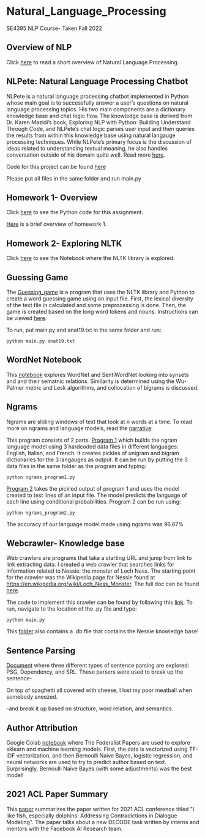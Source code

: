 # Natural_Language_Processing
SE4395 NLP Course- Taken Fall 2022

## Overview of NLP

Click [here](/Overviews/NLP_Overview.pdf) to read a short overview of Natural Language Processing. 


## NLPete: Natural Language Processing Chatbot

NLPete is a natural language processing chatbot implemented in Python whose main goal is to successfully answer a user’s questions
on natural language processing topics. His two main components are a dictionary knowledge base and chat logic flow. The knowledge 
base is derived from Dr. Karen Mazidi’s book, Exploring NLP with Python: Building Understand Through Code, and NLPete’s chat logic 
parses user input and then queries the results from within this knowledge base using natural langauge processing techniques. While 
NLPete’s primary focus is the discussion of ideas related to understanding textual meaning, he also handles conversation outside of 
his domain quite well.   Read more [here](chatbot/Chatbot_paper_Kingsley_Yu.pdf).
 
Code for this project can be found [here](/chatbot/NLPete/)

Please put all files in the same folder and run main.py

## Homework 1- Overview

Click [here](/Homework1/Homework1_KLK170230.py) to see the Python code for this assignment.

[Here](/Overviews/Homework1_overview.pdf) is a brief overview of homework 1.

## Homework 2- Exploring NLTK

Click [here](/Homework3/Assignment3_ExploringNLTK.pdf) to see the Notebook where the NLTK library is explored.


## Guessing Game

The [Guessing_game](/Guessing_game/main.py) is a program that uses the NLTK library and Python to create a word guessing 
game using an input file. First, the lexical diversity of the text file in calculated and some preprocessing is done.
Then, the game is created based on the long word tokens and nouns. Instructions can be viewed [here](/Guessing_game/instructions.pdf).
    
To run, put main.py and anat19.txt in the same folder and run: 
    
	python main.py anat19.txt   

## WordNet Notebook

This [notebook](/WordNet/WordNetNotebook.pdf) explores WordNet and SentiWordNet looking into synsets and and their sematnic relations.
Similarity is determined using the Wu-Palmer metric and Lesk algorithms, and collocation of bigrams is discussed.

## Ngrams

Ngrams are sliding windows of text that look at n words at a time. To read more on ngrams and language models, read the [narrative](/Ngrams/Ngrams_narrative.pdf).
     
This program consists of 2 parts. [Program 1](/Ngrams/ngrams_program1.py) which builds the ngram language model using 3 hardcoded data files in
different languages: English, Italian, and French. It creates pickles of unigram and bigram dictionaries for the 3 langauges as output. It can
be run by putting the 3 data files in the same folder as the program and typing:
  
	python ngrams_program1.py
   
[Program 2](/Ngrams/ngrams_program2.py) takes the pickled output of program 1 and uses the model created to test lines of an input file.
The model predicts the language of each line using conditional probabilities. Program 2 can be run using:
	  
	python ngrams_program2.py
 
The accuracy of our language model made using ngrams was 96.67%

## Webcrawler- Knowledge base

Web crawlers are programs that take a starting URL and jump from link to link extracting data. I created a web crawler that 
searches links for information related to Nessie: the monster of Loch Ness. The starting point for the crawler was the
Wikipedia page for Nessie found at https://en.wikipedia.org/wiki/Loch_Ness_Monster. The full doc can be found [here](/web_crawler/web_crawler.pdf).
  
The code to implement this crawler can be found by following this [link](/web_crawler/main.py). To run, navigate to the location
of the .py file and type:
 
	python main.py
 
This [folder](/web_crawler/) also contains a .db file that contains the Nessie knowledge base!

## Sentence Parsing

[Document](/Parsing/Sentence_parsing.pdf) where three different types of sentence parsing are explored: PSG, Dependency, and 
SRL. These parsers were used to break up the sentence-
 
On top of spaghetti all covered with cheese, I lost my poor meatball when somebody sneezed.
 
-and break it up based on structure, word relation, and semantics.

## Author Attribution

Google Colab [notebook](/AuthorAttribution/AuthorAttribution.pdf) where The Federalist Papers are used to explore sklearn
and machine learning models. First, the data is vectorized using TF-IDF vectorization, and then Bernoulli Naive Bayes, logistic
regression, and neural networks are used to try to predict author based on text. Surprisingly, Bernoulli Naive Bayes (with some
adjustments) was the best model!

## 2021 ACL Paper Summary

This [paper](/ACL/i_like_fish.pdf) summarizes the paper written for 2021 ACL conference titled "I like fish, especially dolphins: 
Addressing Contradictions in Dialogue Modeling". The paper talks about a new DECODE task written by interns and mentors
with the Facebook AI Research team. 


	